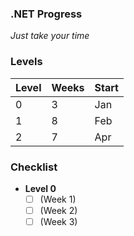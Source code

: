 ### .NET Progress
_Just take your time_

### Levels

| Level | Weeks | Start |
|-------|-------|-------|
| 0     | 3     | Jan   |
| 1     | 8     | Feb   |
| 2     | 7     | Apr   |

### Checklist

* **Level 0**
    - [ ] (Week 1)
    - [ ] (Week 2)
    - [ ] (Week 3)
